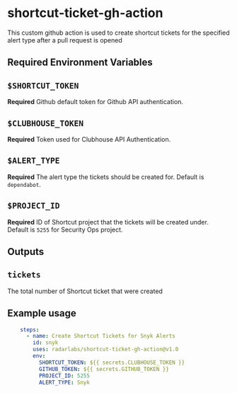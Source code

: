 # shortcut-ticket-gh-action
This custom github action is used to create shortcut tickets for the specified alert type after a pull request is opened

## Required Environment Variables

## `$SHORTCUT_TOKEN`

**Required** Github default token for Github API authentication.

## `$CLUBHOUSE_TOKEN`

**Required** Token used for Clubhouse API Authentication.

## `$ALERT_TYPE`

**Required** The alert type the tickets should be created for. Default is `dependabot`.


## `$PROJECT_ID`

**Required** ID of Shortcut project that the tickets will be created under. Default is `5255` for Security Ops project.

## Outputs

## `tickets`

The total number of Shortcut ticket that were created

## Example usage

```yaml
    steps:
      - name: Create Shortcut Tickets for Snyk Alerts
        id: snyk
        uses: radarlabs/shortcut-ticket-gh-action@v1.0
        env:
          SHORTCUT_TOKEN: ${{ secrets.CLUBHOUSE_TOKEN }}
          GITHUB_TOKEN: ${{ secrets.GITHUB_TOKEN }}
          PROJECT_ID: 5255
          ALERT_TYPE: Snyk
```
